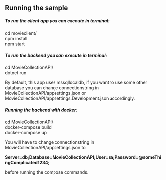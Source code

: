 ## Running the sample

##### To run the client app you can execute in terminal:

cd movieclient/ <br/>
npm install <br/>
npm start <br/>

##### To run the backend you can execute in terminal:

cd MovieCollectionAPI/ <br/>
dotnet run

By default, this app uses mssqllocaldb, if you want to use some other database you can change connectionstring in MovieCollectionAPI/appsettings.json or MovieCollectionAPI/appsettings.Development.json accordingly.

##### Running the backend with docker:

cd MovieCollectionAPI/ <br/>
docker-compose build <br/>
docker-compose up

You will have to change connectionstring in MovieCollectionAPI/appsettings.json to 

**Server=db;Database=MovieCollectionAPI;User=sa;Password=@someThingComplicated1234;**

before running the compose commands.
